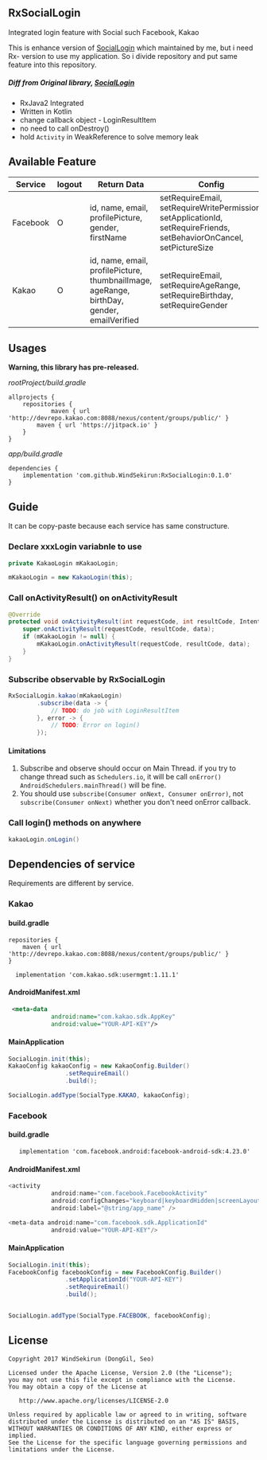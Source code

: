 ## RxSocialLogin

Integrated login feature with Social such Facebook, Kakao

This is enhance version of [SocialLogin](https://github.com/WindSekirun/SocialLogin) which maintained by me, but i need Rx- version to use my application. So i divide repository and put same feature into this repository.

##### Diff from Original library, [SocialLogin](https://github.com/WindSekirun/SocialLogin)
- RxJava2 Integrated
- Written in Kotlin
- change callback object - LoginResultItem
- no need to call onDestroy()
- hold ```Activity``` in WeakReference to solve memory leak

## Available Feature
|Service|logout|Return Data|Config|
|---|---|---|---|
|Facebook|O|id, name, email, profilePicture, gender, firstName|setRequireEmail, setRequireWritePermission, setApplicationId, setRequireFriends, setBehaviorOnCancel, setPictureSize|
|Kakao|O|id, name, email, profilePicture, thumbnailImage, ageRange, birthDay, gender, emailVerified|setRequireEmail, setRequireAgeRange, setRequireBirthday, setRequireGender|

## Usages
**Warning, this library has pre-released.**

*rootProject/build.gradle*
```
allprojects {
    repositories {
    	    maven { url 'http://devrepo.kakao.com:8088/nexus/content/groups/public/' }
	    maven { url 'https://jitpack.io' }
    }
}
```

*app/build.gradle*
```
dependencies {
    implementation 'com.github.WindSekirun:RxSocialLogin:0.1.0'
}
```

## Guide
It can be copy-paste because each service has same constructure.

### Declare xxxLogin variabnle to use
```java
private KakaoLogin mKakaoLogin;

mKakaoLogin = new KakaoLogin(this);
```

### Call onActivityResult() on onActivityResult
```java
@Override
protected void onActivityResult(int requestCode, int resultCode, Intent data) {
    super.onActivityResult(requestCode, resultCode, data);
    if (mKakaoLogin != null) {
        mKakaoLogin.onActivityResult(requestCode, resultCode, data);
    }
}
```

### Subscribe observable by RxSocialLogin
```java
RxSocialLogin.kakao(mKakaoLogin)
        .subscribe(data -> {
            // TODO: do job with LoginResultItem
        }, error -> {
            // TODO: Error on login()
        });
```

#### Limitations
1. Subscribe and observe should occur on Main Thread. if you try to change thread such as ```Schedulers.io```, it will be call ```onError()```  ```AndroidSchedulers.mainThread()``` will be fine.
2. You should use ```subscribe(Consumer onNext, Consumer onError)```, not ```subscribe(Consumer onNext)``` whether you don't need onError callback.

### Call login() methods on anywhere
```java
kakaoLogin.onLogin()
```

## Dependencies of service
Requirements are different by service.

### Kakao

#### build.gradle
```
repositories {
    maven { url 'http://devrepo.kakao.com:8088/nexus/content/groups/public/' }
}
```

```
  implementation 'com.kakao.sdk:usermgmt:1.11.1'
```

#### AndroidManifest.xml
```XML
 <meta-data
            android:name="com.kakao.sdk.AppKey"
            android:value="YOUR-API-KEY"/>
```

#### MainApplication
```Java
SocialLogin.init(this);
KakaoConfig kakaoConfig = new KakaoConfig.Builder()
                .setRequireEmail()
                .build();

SocialLogin.addType(SocialType.KAKAO, kakaoConfig);
```

### Facebook

#### build.gradle
```
   implementation 'com.facebook.android:facebook-android-sdk:4.23.0'
```

#### AndroidManifest.xml
```Java
<activity
            android:name="com.facebook.FacebookActivity"
            android:configChanges="keyboard|keyboardHidden|screenLayout|screenSize|orientation"
            android:label="@string/app_name" />

<meta-data android:name="com.facebook.sdk.ApplicationId"
            android:value="YOUR-API-KEY"/>
```

#### MainApplication
```Java
SocialLogin.init(this);
FacebookConfig facebookConfig = new FacebookConfig.Builder()
                .setApplicationId("YOUR-API-KEY")
                .setRequireEmail()
                .build();


SocialLogin.addType(SocialType.FACEBOOK, facebookConfig);
```

## License
```
Copyright 2017 WindSekirun (DongGil, Seo)

Licensed under the Apache License, Version 2.0 (the "License");
you may not use this file except in compliance with the License.
You may obtain a copy of the License at

   http://www.apache.org/licenses/LICENSE-2.0

Unless required by applicable law or agreed to in writing, software
distributed under the License is distributed on an "AS IS" BASIS,
WITHOUT WARRANTIES OR CONDITIONS OF ANY KIND, either express or implied.
See the License for the specific language governing permissions and
limitations under the License.
```
